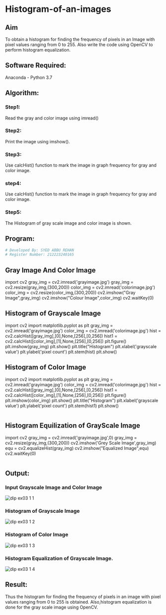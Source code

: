 # Histogram-of-an-images
## Aim
To obtain a histogram for finding the frequency of pixels in an Image with pixel values ranging from 0 to 255. Also write the code using OpenCV to perform histogram equalization.

## Software Required:
Anaconda - Python 3.7

## Algorithm:
### Step1:
Read the gray and color image using imread()

### Step2:
Print the image using imshow().

### Step3:
Use calcHist() function to mark the image in graph frequency for gray and color image.

### step4:
Use calcHist() function to mark the image in graph frequency for gray and color image.

### Step5:
The Histogram of gray scale image and color image is shown.

## Program:
```python
# Developed By: SYED ABBU REHAN
# Register Number: 212223240165
```
## Gray Image And Color Image

import cv2
gray_img = cv2.imread('grayimage.jpg')
gray_img = cv2.resize(gray_img,(300,200))
color_img = cv2.imread('colorimage.jpg')
color_img = cv2.resize(color_img,(300,200))
cv2.imshow("Gray Image",gray_img)
cv2.imshow("Colour Image",color_img)
cv2.waitKey(0)

## Histogram of Grayscale Image

import cv2
import matplotlib.pyplot as plt
gray_img = cv2.imread('grayimage.jpg')
color_img = cv2.imread('colorimage.jpg')
hist = cv2.calcHist([gray_img],[0],None,[256],[0,256])
hist1 = cv2.calcHist([color_img],[1],None,[256],[0,256])
plt.figure()
plt.imshow(gray_img)
plt.show()
plt.title("Histogram")
plt.xlabel('grayscale value')
plt.ylabel('pixel count')
plt.stem(hist)
plt.show()

## Histogram of Color Image

import cv2
import matplotlib.pyplot as plt
gray_img = cv2.imread('grayimage.jpg')
color_img = cv2.imread('colorimage.jpg')
hist = cv2.calcHist([gray_img],[0],None,[256],[0,256])
hist1 = cv2.calcHist([color_img],[1],None,[256],[0,256])
plt.figure()
plt.imshow(color_img)
plt.show()
plt.title("Histogram")
plt.xlabel('grayscale value')
plt.ylabel('pixel count')
plt.stem(hist1)
plt.show()
```
```
## Histogram Equilization of GrayScale Image

import cv2
gray_img = cv2.imread('grayimage.jpg',0)
gray_img = cv2.resize(gray_img,(300,200))
cv2.imshow('Grey Scale Image',gray_img)
equ = cv2.equalizeHist(gray_img)
cv2.imshow("Equalized Image",equ)
cv2.waitKey(0)
```
```
## Output:
### Input Grayscale Image and Color Image
![dip ex03 1 1](https://github.com/Abburehan/Histogram-of-an-images/assets/138849336/d9e56a66-5ee1-4f04-805c-04b38dd1c51e)
### Histogram of Grayscale Image
![dip ex03 1 2](https://github.com/Abburehan/Histogram-of-an-images/assets/138849336/e735b7d9-0e36-4def-8dde-64b627ccb1f5)
### Histogram of Color Image
![dip ex03 1 3](https://github.com/Abburehan/Histogram-of-an-images/assets/138849336/8d7279a3-8510-4705-8331-6cac23096f9f)
### Histogram Equalization of Grayscale Image.
![dip ex03 1 4](https://github.com/Abburehan/Histogram-of-an-images/assets/138849336/f67a46a7-92f3-4bdb-b453-d1f78e55f9b8)
## Result: 
Thus the histogram for finding the frequency of pixels in an image with pixel values ranging from 0 to 255 is obtained. Also,histogram equalization is done for the gray scale image using OpenCV.
